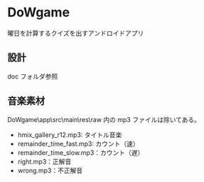 # DoWgame
曜日を計算するクイズを出すアンドロイドアプリ

## 設計
doc フォルダ参照

## 音楽素材
DoWgame\app\src\main\res\raw 内の mp3 ファイルは除いてある。
- hmix_gallery_r12.mp3: タイトル音楽
- remainder_time_fast.mp3: カウント（速）
- remainder_time_slow.mp3：カウント（遅）
- right.mp3：正解音
- wrong.mp3：不正解音
